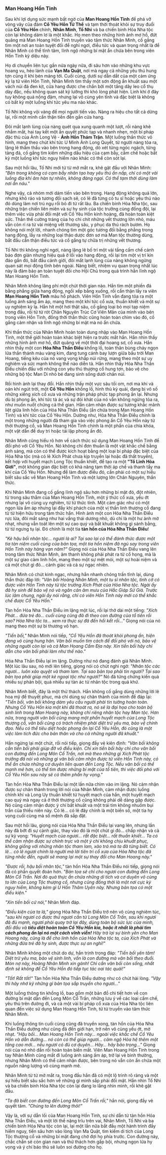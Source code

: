 ### Man Hoang Hồn Tinh

Sau khi lợi dụng sức mạnh bất ngờ của **Man Hoang Hồn Tinh** để phá vỡ vòng vây của đám **Cổ Yêu Hồn Tử Thể** và tạm thời thoát khỏi sự truy đuổi của **Cổ Yêu Hồn** chính, **Nhân Minh**, **Tố Nhi** và ba chiến binh Hỏa Nha tộc còn lại không dám lơ là một khắc. Họ men theo những hình ảnh mơ hồ, đứt quãng mà Man Hoang Hồn Tinh truyền vào tâm thức Nhân Minh, cố gắng tìm một nơi an toàn tuyệt đối để nghỉ ngơi, điều tức và quan trọng nhất là để Nhân Minh có thể tĩnh tâm, lĩnh ngộ những bí mật ẩn chứa bên trong viên Hồn Tinh kỳ diệu này.

Họ di chuyển liên tục gần nửa ngày nữa, đi sâu hơn vào những khu vực hoang vu, hẻo lánh của **Vạn Ma Quật**, nơi mà ngay cả những yêu thú hung tợn cũng ít khi bén mảng tới. Cuối cùng, dưới sự dẫn dắt của một cảm ứng kỳ lạ từ viên Hồn Tinh, Nhân Minh tìm thấy một sơn động ẩn khuất sau một vách núi đá đen kịt, cửa hang được che chắn bởi một tầng dây leo cổ thụ dày đặc, nếu không quan sát kỹ lưỡng thì khó lòng phát hiện. Linh khí ở đây tuy không quá nồng đậm, nhưng lại vô cùng yên tĩnh và đặc biệt là không có bất kỳ một luồng khí tức yêu ma nào khác.

Tố Nhi không vội vàng để mọi người tiến vào. Nàng ra hiệu cho tất cả dừng lại, rồi một mình cẩn thận tiến đến gần cửa hang.

Đôi mắt lạnh lùng của nàng quét qua xung quanh một lượt, rồi nàng khẽ nhắm mắt, hai tay kết một ấn quyết phức tạp và nhanh nhẹn, một bí pháp đặc thù của Ảnh Long Vệ - **Ảnh Hồn Thám Trận**. Một luồng thần thức vô hình, mang theo chút khí tức U Minh Ảnh Long Quyết, từ người nàng tỏa ra, lặng lẽ thẩm thấu vào bên trong hang động, dò xét từng ngóc ngách, từng tảng đá, cố gắng tìm kiếm những dấu hiệu của cạm bẫy, cấm chế hoặc bất kỳ một luồng khí tức nguy hiểm nào khác có thể còn sót lại.

Sau một hồi lâu, Tố Nhi mới từ từ mở mắt ra, khẽ gật đầu với Nhân Minh: _"Bên trong không có cạm bẫy nhân tạo hay yêu thú ẩn nấp, chỉ có một vài luồng địa khí âm hàn tự nhiên, không đáng ngại. Có thể tạm thời dùng làm nơi ẩn náu."_


Nghe vậy, cả nhóm mới dám tiến vào bên trong. Hang động không quá lớn, nhưng khô ráo và tương đối sạch sẽ, có lẽ đã từng có tu sĩ hoặc yêu thú nào đó dùng làm nơi trú ngụ rồi bỏ đi từ rất lâu. Ba chiến binh Hỏa Nha tộc, sau những trận chiến liên miên và sự hy sinh của tộc trưởng cùng đồng đội, lại thêm việc vừa phải đối mặt với Cổ Yêu Hồn kinh hoàng, đã hoàn toàn kiệt sức. Thân thể cường tráng của họ chi chít những vết thương lớn nhỏ, máu vẫn còn rỉ ra từ vài miệng vết thương sâu, y phục da thú rách bươm. Họ không nói một lời, nhanh chóng tìm một góc tương đối bằng phẳng trong hang động, lấy ra những loại thảo dược đơn sơ mà Man tộc thường dùng, bắt đầu cẩn thận điều tức và cố gắng tự chữa trị những vết thương.

Tố Nhi thì không nghỉ ngơi, nàng lặng lẽ bố trí một vài tầng cấm chế cảnh báo đơn giản nhưng hiệu quả ở lối vào hang động, rồi lại tìm một vị trí kín đáo gần đó, bắt đầu cảnh giới, đôi mắt lạnh lùng của nàng không ngừng quan sát mọi động tĩnh bên ngoài. Nàng biết, nhiệm vụ quan trọng nhất lúc này là đảm bảo an toàn tuyệt đối cho Hội Chủ trong quá trình hắn lĩnh ngộ Man Hoang Hồn Tinh.

Nhân Minh không lãng phí một chút thời gian nào. Hắn tìm một phiến đá bằng phẳng giữa hang động, ngồi xếp bằng xuống, rồi cẩn thận lấy ra viên **Man Hoang Hồn Tinh** màu hổ phách. Viên Hồn Tinh vẫn đang tỏa ra một luồng ánh sáng ấm áp, mang theo một khí tức cổ xưa, thuần khiết và một sự uy nghiêm kỳ lạ. Hắn hít một hơi thật sâu, cố gắng loại bỏ mọi tạp niệm trong đầu, rồi từ từ rót Chân Nguyên Trúc Cơ Viên Mãn của mình vào bên trong viên Hồn Tinh, đồng thời thần thức cũng hoàn toàn chìm vào đó, cố gắng cảm nhận và lĩnh ngộ những bí mật mà nó ẩn chứa.

Khi thần thức của Nhân Minh hoàn toàn dung nhập vào Man Hoang Hồn Tinh, một thế giới hoàn toàn khác biệt hiện ra trước mắt hắn. Hắn nhìn thấy những hình ảnh mơ hồ, đứt quãng về một thời đại hoang sơ, cổ xưa. Hắn nhìn thấy một con **Hỏa Nha Thần Điểu** khổng lồ, toàn thân bùng cháy ngọn lửa thần thánh màu vàng kim, đang tung cánh bay lượn giữa bầu trời Man Hoang, tiếng kêu của nó vang vọng khắp núi rừng, mang theo một sự uy nghiêm và sức mạnh không thể nào diễn tả. Hắn nhìn thấy Hỏa Nha Thần Điểu chiến đấu với những con yêu thú thượng cổ hung tợn, bảo vệ cho những bộ tộc Man Di nhỏ bé đang sinh sống dưới chân núi.

Rồi hình ảnh lại thay đổi. Hắn nhìn thấy một vực sâu tối om, nơi ma khí và oán khí ngút trời, một **Cổ Yêu Hồn** khổng lồ, hình thù kỳ quái, đang bị vô số những xiềng xích cổ xưa và những trận pháp phức tạp phong ấn lại. Nhưng dù bị phong ấn, khí tức tà ác và sự đói khát của nó vẫn không ngừng tỏa ra, như muốn nuốt chửng cả thế gian. Hắn cảm nhận được sự tương khắc mãnh liệt giữa linh hồn của Hỏa Nha Thần Điểu (ẩn chứa trong Man Hoang Hồn Tinh) và khí tức của Cổ Yêu Hồn. Dường như, Hỏa Nha Thần Điểu chính là một trong những người đã tham gia vào việc phong ấn Cổ Yêu Hồn này từ thời thượng cổ, và Man Hoang Hồn Tinh chính là một phần của chìa khóa, một vật dẫn để duy trì hoặc tái lập phong ấn đó.

Nhân Minh cũng hiểu rõ hơn về cách thức sử dụng Man Hoang Hồn Tinh để đối phó với Cổ Yêu Hồn. Nó không chỉ đơn thuần là một vật khắc chế bằng ánh sáng, mà còn có thể được kích hoạt bằng một loại bí pháp đặc biệt của Hỏa Nha tộc (mà có lẽ Xích Phát chưa kịp truyền lại hoặc đã thất truyền), kết hợp với huyết mạch Long Tộc thuần khiết, để tạo ra một **"Tổ Linh Hỏa Giới"**, một không gian đặc biệt có khả năng tạm thời áp chế và thanh tẩy ma khí của Cổ Yêu Hồn. Nhưng để làm được điều đó, cần phải có một sự hiểu biết sâu sắc về Man Hoang Hồn Tinh và một lượng lớn Chân Nguyên, thần thức.

Khi Nhân Minh đang cố gắng lĩnh ngộ sâu hơn những bí mật đó, đột nhiên, từ trong sâu thẳm của Man Hoang Hồn Tinh, một ý thức cổ xưa, yếu ớt nhưng lại vô cùng uy nghiêm, từ từ thức tỉnh. Một cảm giác như có một ngọn lửa ấm áp nhưng lại đầy khí phách của một vị thần linh thượng cổ đang từ từ hiện hữu trong tâm thức hắn. Hình ảnh một con Hỏa Nha Thần Điểu rực lửa, đôi mắt sáng như hai vầng thái dương nhỏ, dù chỉ là một hư ảnh mờ nhạt, nhưng vẫn toát lên một sự cao quý và bất khuất không gì sánh bằng, từ từ ngưng tụ lại. Đó chính là một tia **tàn hồn của Hỏa Nha Thần Điểu**!

_"Kẻ hậu bối nhân tộc... ngươi là ai? Tại sao lại có thể đánh thức được một tia tàn niệm cuối cùng của bản tọa, một tia hồn niệm đã ngủ say trong viên Hồn Tinh này hàng vạn năm?"_ Giọng nói của Hỏa Nha Thần Điểu vang lên trong tâm thức Nhân Minh, âm thanh không phải phát ra từ cổ họng, mà là một sự giao cảm linh hồn, mang theo một sự mệt mỏi, một sự hoài niệm và cả một chút gì đó... cảnh giác và cả sự ngạc nhiên.

Nhân Minh có chút kinh ngạc, nhưng hắn nhanh chóng trấn tĩnh lại, dùng thần thức đáp lời: _"Vãn bối Hoàng Nhân Minh, một tu sĩ nhân tộc, tình cờ có được viên Hồn Tinh này từ tộc trưởng Xích Phát của Hỏa Nha tộc. Ngài ấy đã hy sinh để bảo vệ nó và ngăn cản âm mưu của Hắc Giáp Sứ Giả. Trước lúc lâm chung, ngài ấy nói rằng, chỉ có viên Hồn Tinh này mới có thể khắc chế được Cổ Yêu Hồn."_

Tàn hồn Hỏa Nha Thần Điểu im lặng một lúc, rồi lại thở dài một tiếng: _"Xích Phát... đứa trẻ đó... cuối cùng cũng đã đi theo con đường của tổ tiên rồi sao? Hỏa Nha tộc ta... xem ra thực sự đã đến hồi kết rồi..."_ Giọng nói của nó mang theo một sự bi thương vô hạn.

_"Tiền bối,"_ Nhân Minh nói tiếp, _"Cổ Yêu Hồn đã thoát khỏi phong ấn, hiện đang vô cùng hung hãn. Vãn bối muốn tìm cách để đối phó với nó, bảo vệ những người còn lại và cả Man Hoang Cấm Địa này. Xin tiền bối hãy chỉ dẫn cho vãn bối phải làm như thế nào."_

Hỏa Nha Thần Điểu lại im lặng. Dường như nó đang đánh giá Nhân Minh. Một lúc lâu sau, nó mới lên tiếng, giọng nói có chút nghi ngờ: _"Nhân tộc các ngươi... luôn xảo quyệt và tham lam. Tại sao bản tọa phải tin ngươi? Tại sao bản tọa phải giúp một kẻ ngoại tộc như ngươi?"_ Nó đã từng chứng kiến quá nhiều sự phản bội, quá nhiều sự tàn ác từ nhân tộc trong quá khứ.

Nhân Minh biết, đây là một thử thách. Hắn không cố gắng dùng những lời lẽ hoa mỹ để thuyết phục, mà chỉ dùng sự chân thành của mình để đáp lại: _"Tiền bối, vãn bối không dám yêu cầu người phải tin tưởng hoàn toàn. Nhưng Cổ Yêu Hồn kia một khi đã thoát ra, nó sẽ là đại họa cho toàn bộ sinh linh trong Man Hoang này, không chỉ riêng nhân tộc hay Man tộc. Hơn nữa, trong người vãn bối cũng mang một phần huyết mạch của Long Tộc thượng cổ, vãn bối cũng có trách nhiệm phải diệt trừ yêu ma, bảo vệ chính đạo. Nếu có thể tiêu diệt hoặc phong ấn lại Cổ Yêu Hồn, đó cũng là một việc làm tích đức cho bản thân và cho cả những người đã khuất."_

Hắn ngừng lại một chút, rồi nói tiếp, giọng đầy vẻ kiên định: _"Vãn bối không cần tiền bối phải giúp đỡ vô điều kiện. Chỉ xin tiền bối hãy chỉ cho vãn bối con đường đến Long Môn Cổ Trấn, nơi mà theo những gì Xích Phát tộc trưởng đã nói và những gì vãn bối cảm nhận được từ viên Hồn Tinh này, có thể ẩn chứa những cơ duyên liên quan đến Long Tộc. Nếu vãn bối có thể mạnh mẽ hơn, có thể tìm được những bí mật của tổ tiên, thì việc đối phó với Cổ Yêu Hồn sau này sẽ có thêm phần hy vọng."_

Tàn hồn Hỏa Nha Thần Điểu lại một lần nữa chìm vào im lặng. Nó cảm nhận được sự chân thành trong lời nói của Nhân Minh, cảm nhận được luồng chính khí và Long Uy thuần khiết từ huyết mạch của hắn, một huyết mạch cao quý mà ngay cả ở thời thượng cổ cũng không phải dễ dàng gặp được. Nó cũng cảm nhận được ý chí bất khuất và một trái tim không nhuốm bụi trần của thiếu niên này. Có lẽ... có lẽ đây chính là một biến số, một tia hy vọng cuối cùng mà số mệnh đã sắp đặt.

Sau một hồi lâu, giọng nói của Hỏa Nha Thần Điểu lại vang lên, nhưng lần này đã bớt đi sự cảnh giác, thay vào đó là một chút gì đó... chấp nhận và cả sự kỳ vọng: _"Huyết mạch của ngươi... rất đặc biệt... rất thuần khiết... Ta có thể cảm nhận được sự chính trực và một ý chí không chịu khuất phục, không giống với những nhân tộc tham lam, xảo trá mà ta đã từng biết. Có lẽ... có lẽ ngươi chính là người mà lời tiên tri cổ xưa của Hỏa Nha tộc đã từng nhắc đến, người sẽ mang lại một sự thay đổi cho Man Hoang này."_

_"Được rồi, hậu bối nhân tộc,"_ tàn hồn Hỏa Nha Thần Điểu nói tiếp, giọng nói đã có phần quyết đoán hơn. _"Bản tọa sẽ chỉ cho ngươi con đường đến Long Môn Cổ Trấn. Nơi đó quả thực ẩn chứa những di tích và cơ duyên vô cùng to lớn của Long Tộc thượng cổ, nhưng cũng đồng thời là một nơi cực kỳ nguy hiểm, không kém gì U Hồn Thâm Uyên này. Nhưng bản tọa có một điều kiện."_

_"Xin tiền bối cứ nói,"_ Nhân Minh đáp.

_"Điều kiện của ta là,"_ giọng Hỏa Nha Thần Điểu trở nên vô cùng nghiêm túc, _"sau khi ngươi có được thứ ngươi cần từ Long Môn Cổ Trấn, sau khi ngươi đã đủ mạnh, ngươi phải quay trở lại đây, dùng toàn bộ sức lực của mình, đối đầu và **tiêu diệt hoàn toàn Cổ Yêu Hồn kia, hoặc ít nhất là phải tìm cách phong ấn lại nó một cách vĩnh viễn!** Hãy trả lại sự bình yên cho Man Hoang này, cũng là để cho linh hồn của Hỏa Nha tộc ta, của Xích Phát và những đứa trẻ đã hy sinh, được thực sự an nghỉ!"_

Nhân Minh không một chút do dự, hắn trịnh trọng đáp: _"Tiền bối yên tâm! Diệt trừ yêu ma, bảo vệ sinh linh, vốn là con đường mà vãn bối theo đuổi. Món nợ này, Hoàng Nhân Minh xin gánh! Chỉ cần vãn bối còn sống, nhất định sẽ không để Cổ Yêu Hồn đó tiếp tục tác oai tác quái!"_

_"Tốt! Rất tốt!"_ Tàn hồn Hỏa Nha Thần Điểu dường như có chút hài lòng. _"Vậy thì hãy nhớ kỹ những gì bản tọa sắp truyền cho ngươi..."_

Một luồng thông tin khổng lồ, bao gồm một bản đồ chi tiết hơn về con đường bí mật dẫn đến Long Môn Cổ Trấn, những lưu ý về các loại cấm chế, yêu thú trên đường đi, và cả một vài bí pháp cổ xưa của Hỏa Nha tộc liên quan đến việc sử dụng Man Hoang Hồn Tinh, từ từ truyền vào tâm thức Nhân Minh.

Khi luồng thông tin cuối cùng cũng đã truyền xong, tàn hồn của Hỏa Nha Thần Điểu dường như cũng đã đến giới hạn, trở nên vô cùng yếu ớt, mờ nhạt. _"Hậu bối... Man Hoang Hồn Tinh này... ngoài việc khắc chế Cổ Yêu Hồn và dẫn đường... nó còn có thể giúp ngươi... cảm ngộ Hỏa hệ thêm một tầng cao mới... nếu ngươi có đủ cơ duyên... Hãy... hãy bảo trọng..."_ Giọng nói của nó nhỏ dần rồi hoàn toàn biến mất. Viên Man Hoang Hồn Tinh trong tay Nhân Minh cũng mất đi luồng ánh sáng ấm áp, trở lại vẻ bình thường, nhưng Nhân Minh có thể cảm nhận được, bên trong nó vẫn còn ẩn chứa một nguồn năng lượng vô cùng mạnh mẽ.

Nhân Minh từ từ mở mắt ra, trong đầu hắn đã có một lộ trình rõ ràng và một sự hiểu biết sâu sắc hơn về những gì mình sắp phải đối mặt. Hắn nhìn Tố Nhi và ba chiến binh Hỏa Nha tộc còn lại đang lo lắng nhìn mình, rồi khẽ gật đầu.

_"Ta đã biết con đường đến Long Môn Cổ Trấn rồi,"_ hắn nói, giọng đầy vẻ quyết tâm. _"Chúng ta lên đường thôi!"_

Vậy là, với sự dẫn lối của Man Hoang Hồn Tinh, sự chỉ dẫn từ tàn hồn Hỏa Nha Thần Điểu, và một lời thề nặng trĩu trên vai, Nhân Minh, Tố Nhi và ba chiến binh Hỏa Nha tộc còn lại, lại một lần nữa bắt đầu một hành trình đầy hiểm nguy, tiến sâu hơn vào lòng Vạn Ma Quật, tìm kiếm di tích của Long Tộc thượng cổ và những bí mật đang chờ đợi họ phía trước. Con đường này, chắc chắn sẽ còn gian nan và thử thách hơn gấp bội, nhưng ngọn lửa hy vọng và ý chí báo thù sẽ luôn soi đường cho họ.
